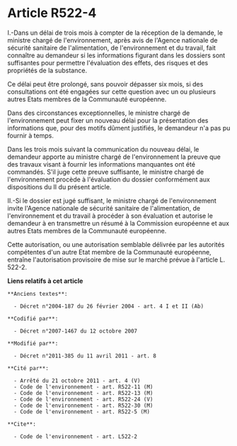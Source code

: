 # Article R522-4

I.-Dans un délai de trois mois à compter de la réception de la demande, le ministre chargé de l'environnement, après avis de
l'Agence nationale de sécurité sanitaire de l'alimentation, de l'environnement et du travail, fait connaître au demandeur si
les informations figurant dans les dossiers sont suffisantes pour permettre l'évaluation des effets, des risques et des
propriétés de la substance. 

Ce délai peut être prolongé, sans pouvoir dépasser six mois, si des consultations ont été engagées sur cette question avec un
ou plusieurs autres Etats membres de la Communauté européenne. 

Dans des circonstances exceptionnelles, le ministre chargé de l'environnement peut fixer un nouveau délai pour la
présentation des informations que, pour des motifs dûment justifiés, le demandeur n'a pas pu fournir à temps. 

Dans les trois mois suivant la communication du nouveau délai, le demandeur apporte au ministre chargé de l'environnement la
preuve que des travaux visant à fournir les informations manquantes ont été commandés. S'il juge cette preuve suffisante, le
ministre chargé de l'environnement procède à l'évaluation du dossier conformément aux dispositions du II du présent article. 

II.-Si le dossier est jugé suffisant, le ministre chargé de l'environnement invite l'Agence nationale de sécurité sanitaire
de l'alimentation, de l'environnement et du travail à procéder à son évaluation et autorise le demandeur à en transmettre un
résumé à la Commission européenne et aux autres Etats membres de la Communauté européenne. 

Cette autorisation, ou une autorisation semblable délivrée par les autorités compétentes d'un autre Etat membre de la
Communauté européenne, entraîne l'autorisation provisoire de mise sur le marché prévue à l'article L. 522-2.

**Liens relatifs à cet article**

	**Anciens textes**:

	  - Décret n°2004-187 du 26 février 2004 - art. 4 I et II (Ab)

	**Codifié par**:

	  - Décret n°2007-1467 du 12 octobre 2007

	**Modifié par**:

	  - Décret n°2011-385 du 11 avril 2011 - art. 8

	**Cité par**:

	  - Arrêté du 21 octobre 2011 - art. 4 (V)
	  - Code de l'environnement - art. R522-11 (M)
	  - Code de l'environnement - art. R522-13 (M)
	  - Code de l'environnement - art. R522-24 (V)
	  - Code de l'environnement - art. R522-30 (M)
	  - Code de l'environnement - art. R522-5 (M)

	**Cite**:

	  - Code de l'environnement - art. L522-2

